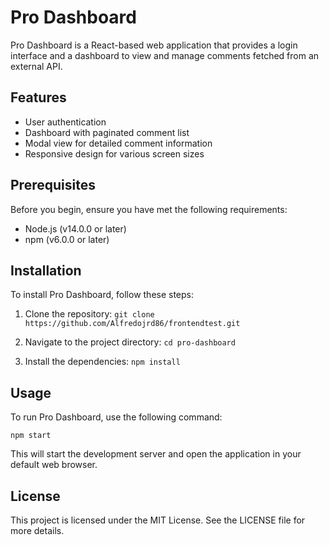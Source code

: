 # Pro Dashboard

Pro Dashboard is a React-based web application that provides a login interface and a dashboard to view and manage comments fetched from an external API.

## Features

- User authentication
- Dashboard with paginated comment list
- Modal view for detailed comment information
- Responsive design for various screen sizes

## Prerequisites

Before you begin, ensure you have met the following requirements:

- Node.js (v14.0.0 or later)
- npm (v6.0.0 or later)

## Installation

To install Pro Dashboard, follow these steps:

1. Clone the repository:   ```
   git clone https://github.com/Alfredojrd86/frontendtest.git   ```

2. Navigate to the project directory:   ```
   cd pro-dashboard   ```

3. Install the dependencies:   ```
   npm install   ```

## Usage

To run Pro Dashboard, use the following command:

```
npm start
```

This will start the development server and open the application in your default web browser.

## License

This project is licensed under the MIT License. See the LICENSE file for more details.
